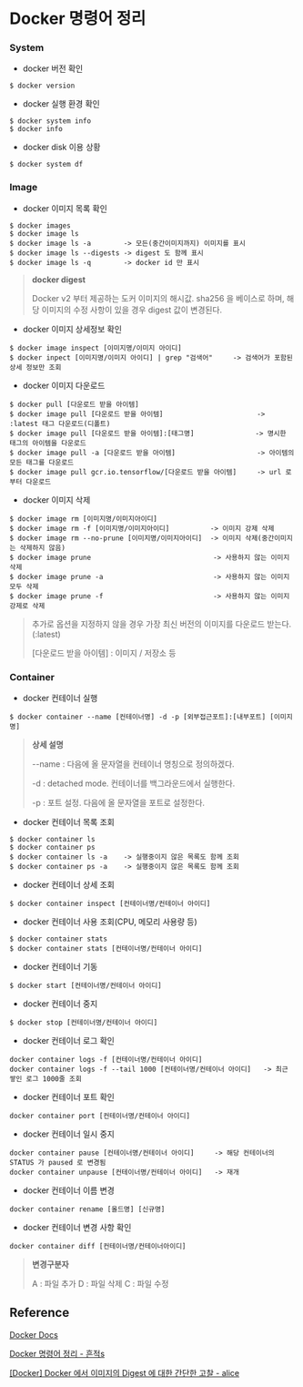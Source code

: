 # Docker 명령어 정리

### System

- docker 버전 확인

```
$ docker version
```

- docker 실행 환경 확인

```
$ docker system info
$ docker info
```

- docker disk 이용 상황

```
$ docker system df
```

### Image

- docker 이미지 목록 확인

```
$ docker images
$ docker image ls
$ docker image ls -a        -> 모든(중간이미지까지) 이미지를 표시
$ docker image ls --digests -> digest 도 함께 표시
$ docker image ls -q        -> docker id 만 표시 
```

> **docker digest**
> 
> Docker v2 부터 제공하는 도커 이미지의 해시값. sha256 을 베이스로 하며, 해당 이미지의 수정 사항이 있을 경우
> digest 값이 변경된다. 

- docker 이미지 상세정보 확인

```
$ docker image inspect [이미지명/이미지 아이디]
$ docker inpect [이미지명/이미지 아이디] | grep "검색어"     -> 검색어가 포함된 상세 정보만 조회
```

- docker 이미지 다운로드

```
$ docker pull [다운로드 받을 아이템]
$ docker image pull [다운로드 받을 아이템]                       -> :latest 태그 다운로드(디폴트)
$ docker image pull [다운로드 받을 아이템]:[태그명]               -> 명시한 태그의 아이템을 다운로드
$ docker image pull -a [다운로드 받을 아이템]                    -> 아이템의 모든 태그를 다운로드
$ docker image pull gcr.io.tensorflow/[다운로드 받을 아이템]     -> url 로부터 다운로드
```

- docker 이미지 삭제

```
$ docker image rm [이미지명/이미지아이디]
$ docker image rm -f [이미지명/이미지아이디]          -> 이미지 강제 삭제
$ docker image rm --no-prune [이미지명/이미지아이디]  -> 이미지 삭제(중간이미지는 삭제하지 않음)
$ docker image prune                              -> 사용하지 않는 이미지 삭제
$ docker image prune -a                           -> 사용하지 않는 이미지 모두 삭제
$ docker image prune -f                           -> 사용하지 않는 이미지 강제로 삭제
```


> 추가로 옵션을 지정하지 않을 경우 가장 최신 버전의 이미지를 다운로드 받는다. (:latest)
> 
> [다운로드 받을 아이템] : 이미지 / 저장소 등

### Container

- docker 컨테이너 실행

```
$ docker container --name [컨테이너명] -d -p [외부접근포트]:[내부포트] [이미지명]
```

> **상세 설명** 
> 
> --name : 다음에 올 문자열을 컨테이너 명칭으로 정의하겠다.
> 
> -d : detached mode. 컨테이너를 백그라운드에서 실행한다.
> 
> -p : 포트 설정. 다음에 올 문자열을 포트로 설정한다.

- docker 컨테이너 목록 조회

```
$ docker container ls
$ docker container ps
$ docker container ls -a    -> 실행중이지 않은 목록도 함께 조회
$ docker container ps -a    -> 실행중이지 않은 목록도 함께 조회
```

- docker 컨테이너 상세 조회

```
$ docker container inspect [컨테이너명/컨테이너 아이디]
```

- docker 컨테이너 사용 조회(CPU, 메모리 사용량 등)

```
$ docker container stats
$ docker container stats [컨테이너명/컨테이너 아이디]
```

- docker 컨테이너 기동

```
$ docker start [컨테이너명/컨테이너 아이디]
```

- docker 컨테이너 중지

```
$ docker stop [컨테이너명/컨테이너 아이디]
```

- docker 컨테이너 로그 확인

```
docker container logs -f [컨테이너명/컨테이너 아이디]
docker container logs -f --tail 1000 [컨테이너명/컨테이너 아이디]   -> 최근 쌓인 로그 1000줄 조회
```

- docker 컨테이너 포트 확인

```
docker container port [컨테이너명/컨테이너 아이디]
```

- docker 컨테이너 일시 중지

```
docker container pause [컨테이너명/컨테이너 아이디]     -> 해당 컨테이너의 STATUS 가 paused 로 변경됨
docker container unpause [컨테이너명/컨테이너 아이디]   -> 재개
```

- docker 컨테이너 이름 변경

```
docker container rename [올드명] [신규명]
```

- docker 컨테이너 변경 사항 확인

```
docker container diff [컨테이너명/컨테이너아이디]
```

> **변경구분자**
> 
> A : 파일 추가
> D : 파일 삭제
> C : 파일 수정

## Reference

[Docker Docs](https://docs.docker.com/engine/reference)

[Docker 명령어 정리 - 흔적s](https://iamreo.tistory.com/entry/Docker-%EB%AA%85%EB%A0%B9%EC%96%B4-%EC%A0%95%EB%A6%AC)

[[Docker] Docker 에서 이미지의 Digest 에 대한 간단한 고찰 - alice](https://blog.naver.com/alice_k106/221149596996)